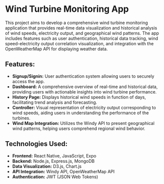 # Wind Turbine Monitoring App

This project aims to develop a comprehensive wind turbine monitoring application that provides real-time data visualization and historical analysis of wind speeds, electricity output, and geographical wind patterns. The app includes features such as user authentication, historical data tracking, wind speed-electricity output correlation visualization, and integration with the OpenWeatherMap API for displaying weather data.

## Features:

- **Signup/Signin:** User authentication system allowing users to securely access the app.
- **Dashboard:** A comprehensive overview of real-time and historical data, providing users with actionable insights into wind turbine performance.
- **History Page:** Displays historical wind speeds in function of days, facilitating trend analysis and forecasting.
- **Controller:** Visual representation of electricity output corresponding to wind speeds, aiding users in understanding the performance of the turbines.
- **Wind Map Integration:** Utilizes the Windy API to present geographical wind patterns, helping users comprehend regional wind behavior.


## Technologies Used:

- **Frontend:** React Native, JavaScript, Expo
- **Backend:** Node.js, Express.js, MongoDB
- **Data Visualization:** D3.js, Chart.js
- **API Integration:** Windy API, OpenWeatherMap API
- **Authentication:** JWT (JSON Web Tokens)
